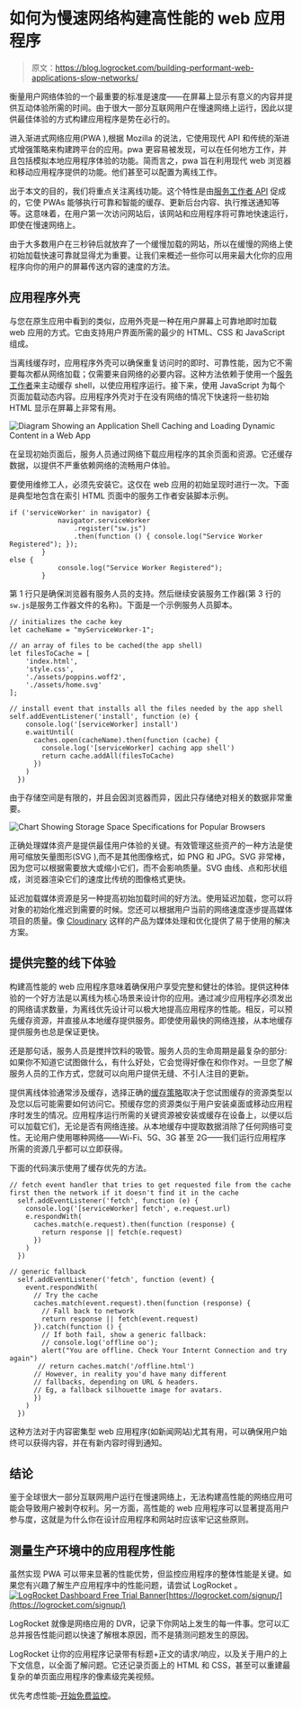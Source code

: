 # 如何为慢速网络构建高性能的 web 应用程序

> 原文：<https://blog.logrocket.com/building-performant-web-applications-slow-networks/>

衡量用户网络体验的一个最重要的标准是速度——在屏幕上显示有意义的内容并提供互动体验所需的时间。由于很大一部分互联网用户在慢速网络上运行，因此以提供最佳体验的方式构建应用程序是势在必行的。

进入渐进式网络应用(PWA ),根据 Mozilla 的说法，它使用现代 API 和传统的渐进式增强策略来构建跨平台的应用。pwa 更容易被发现，可以在任何地方工作，并且包括模拟本地应用程序体验的功能。简而言之，pwa 旨在利用现代 web 浏览器和移动应用程序提供的功能。他们甚至可以配置为离线工作。

出于本文的目的，我们将重点关注离线功能。这个特性是由[服务工作者 API](https://developer.mozilla.org/en-US/docs/Web/API/Service_Worker_API) 促成的，它使 PWAs 能够执行可靠和智能的缓存、更新后台内容、执行推送通知等等。这意味着，在用户第一次访问网站后，该网站和应用程序将可靠地快速运行，即使在慢速网络上。

由于大多数用户在三秒钟后就放弃了一个缓慢加载的网站，所以在缓慢的网络上使初始加载快速可靠就显得尤为重要。让我们来概述一些你可以用来最大化你的应用程序向你的用户的屏幕传送内容的速度的方法。

## 应用程序外壳

与您在原生应用中看到的类似，应用外壳是一种在用户屏幕上可靠地即时加载 web 应用的方式。它由支持用户界面所需的最少的 HTML、CSS 和 JavaScript 组成。

当离线缓存时，应用程序外壳可以确保重复访问时的即时、可靠性能，因为它不需要每次都从网络加载；仅需要来自网络的必要内容。这种方法依赖于使用一个[服务工作者](https://developers.google.com/web/fundamentals/primers/service-worker/)来主动缓存 shell，以使应用程序运行。接下来，使用 JavaScript 为每个页面加载动态内容。应用程序外壳对于在没有网络的情况下快速将一些初始 HTML 显示在屏幕上非常有用。

![Diagram Showing an Application Shell Caching and Loading Dynamic Content in a Web App](img/c22d8c98752f1f8c7a8d06dbc2eea81b.png)

在呈现初始页面后，服务人员通过网络下载应用程序的其余页面和资源。它还缓存数据，以提供不严重依赖网络的流畅用户体验。

要使用维修工人，必须先安装它。这仅在 web 应用的初始呈现时进行一次。下面是典型地包含在索引 HTML 页面中的服务工作者安装脚本示例。

```
if ('serviceWorker' in navigator) {
            navigator.serviceWorker
                .register("sw.js")
                .then(function () { console.log("Service Worker Registered"); });
        } 
else {
            console.log("Service Worker Registered");
        }

```

第 1 行只是确保浏览器有服务人员的支持。然后继续安装服务工作器(第 3 行的`sw.js`是服务工作器文件的名称)。下面是一个示例服务人员脚本。

```
// initializes the cache key
let cacheName = "myServiceWorker-1";

// an array of files to be cached(the app shell)
let filesToCache = [
    'index.html',
    'style.css',
    './assets/poppins.woff2',
    './assets/home.svg'
];

// install event that installs all the files needed by the app shell
self.addEventListener('install', function (e) {
    console.log('[serviceWorker] install')
    e.waitUntil(
      caches.open(cacheName).then(function (cache) {
        console.log('[serviceWorker] caching app shell')
        return cache.addAll(filesToCache)
      })
    )
  })

```

由于存储空间是有限的，并且会因浏览器而异，因此只存储绝对相关的数据非常重要。

![Chart Showing Storage Space Specifications for Popular Browsers](img/a354eaeaa27c4759ebc44b0cb80628b5.png)

正确处理媒体资产是提供最佳用户体验的关键。有效管理这些资产的一种方法是使用可缩放矢量图形(SVG ),而不是其他图像格式，如 PNG 和 JPG。SVG 非常棒，因为您可以根据需要放大或缩小它们，而不会影响质量。SVG 由线、点和形状组成，浏览器渲染它们的速度比传统的图像格式更快。

延迟加载媒体资源是另一种提高初始加载时间的好方法。使用延迟加载，您可以将对象的初始化推迟到需要的时候。您还可以根据用户当前的网络速度逐步提高媒体项目的质量。像 [Cloudinary](https://cloudinary.com/) 这样的产品为媒体处理和优化提供了易于使用的解决方案。

## 提供完整的线下体验

构建高性能的 web 应用程序意味着确保用户享受完整和健壮的体验。提供这种体验的一个好方法是以离线为核心场景来设计你的应用。通过减少应用程序必须发出的网络请求数量，为离线优先设计可以极大地提高应用程序的性能。相反，可以预先缓存资源，并直接从本地缓存提供服务。即使使用最快的网络连接，从本地缓存提供服务也总是保证更快。

还是那句话，服务人员是搅拌饮料的吸管。服务人员的生命周期是最复杂的部分:如果你不知道它试图做什么，有什么好处，它会觉得好像在和你作对。一旦您了解服务人员的工作方式，您就可以向用户提供无缝、不引人注目的更新。

提供离线体验通常涉及缓存，选择正确的[缓存策略](https://developers.google.com/web/fundamentals/instant-and-offline/offline-cookbook/)取决于您试图缓存的资源类型以及您以后可能需要如何访问它。预缓存您的资源类似于用户安装桌面或移动应用程序时发生的情况。应用程序运行所需的关键资源被安装或缓存在设备上，以便以后可以加载它们，无论是否有网络连接。从本地缓存中提取数据消除了任何网络可变性。无论用户使用哪种网络——Wi-Fi、5G、3G 甚至 2G——我们运行应用程序所需的资源几乎都可以立即获得。

下面的代码演示使用了缓存优先的方法。

```
// fetch event handler that tries to get requested file from the cache first then the network if it doesn't find it in the cache
  self.addEventListener('fetch', function (e) {
    console.log('[serviceWorker] fetch', e.request.url)
    e.respondWith(
      caches.match(e.request).then(function (response) {
        return response || fetch(e.request)
      })
    )
  })

// generic fallback
  self.addEventListener('fetch', function (event) {
    event.respondWith(
      // Try the cache
      caches.match(event.request).then(function (response) {
        // Fall back to network
        return response || fetch(event.request)
      }).catch(function () {
        // If both fail, show a generic fallback:
        // console.log('offline oo');
        alert("You are offline. Check Your Internt Connection and try again")
       // return caches.match('/offline.html')
      // However, in reality you'd have many different
      // fallbacks, depending on URL & headers.
      // Eg, a fallback silhouette image for avatars.
      })
    )
  })

```

这种方法对于内容密集型 web 应用程序(如新闻网站)尤其有用，可以确保用户始终可以获得内容，并在有新内容时得到通知。

## 结论

鉴于全球很大一部分互联网用户运行在慢速网络上，无法构建高性能的网络应用可能会导致用户被剥夺权利。另一方面，高性能的 web 应用程序可以显著提高用户参与度，这就是为什么你在设计应用程序和网站时应该牢记这些原则。

## 测量生产环境中的应用程序性能

虽然实现 PWA 可以带来显著的性能优势，但监控应用程序的整体性能是关键。如果您有兴趣了解生产应用程序中的性能问题，请尝试 LogRocket 。[![LogRocket Dashboard Free Trial Banner](img/d6f5a5dd739296c1dd7aab3d5e77eeb9.png)](https://logrocket.com/signup/)[https://logrocket.com/signup/](https://logrocket.com/signup/)

LogRocket 就像是网络应用的 DVR，记录下你网站上发生的每一件事。您可以汇总并报告性能问题以快速了解根本原因，而不是猜测问题发生的原因。

LogRocket 让你的应用程序记录带有标题+正文的请求/响应，以及关于用户的上下文信息，以全面了解问题。它还记录页面上的 HTML 和 CSS，甚至可以重建最复杂的单页面应用程序的像素级完美视频。

优先考虑性能–[开始免费监控](https://logrocket.com/signup/)。